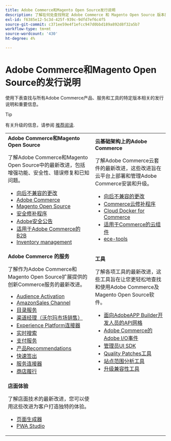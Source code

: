 ```yaml
---
title: Adobe Commerce和Magento Open Source发行说明
description: 了解在何处查找特定 Adobe Commerce 和 Magento Open Source 版本的信息。
exl-id: f6385e12-5c3d-425f-939c-9dfd7ef6c4f5
source-git-commit: c371ee59e4f1efcc947d0bbd189a892d8f32a5b7
workflow-type: tm+mt
source-wordcount: '430'
ht-degree: 4%

---
```


# Adobe Commerce和Magento Open Source的发行说明

使用下表查找与所有Adobe Commerce产品、服务和工具的特定版本相关的发行说明和重要信息。

>[!TIP]
>
>有关升级的信息，请参阅 [推荐阅读](../../upgrade/resources/recommended-reading.md).

<table>
  <tbody>
    <tr>
      <td><strong>Adobe Commerce和Magento Open Source</strong>
        <p>了解Adobe Commerce和Magento Open Source中的最新改进，包括增强功能、安全性、错误修复和已知问题。</p>
          <ul>
            <li><a href="https://developer.adobe.com/commerce/php/development/backward-incompatible-changes/">向后不兼容的更改</a></li>
            <li><a href="commerce/overview.md">Adobe Commerce</a></li>
            <li><a href="open-source/overview.md">Magento Open Source</a></li>
            <li><a href="security/overview.md">安全修补程序</a></li>
            <li><a href="https://helpx.adobe.com/security/products/magento.html">Adobe安全公告</a></li>
            <li><a href="https://experienceleague.adobe.com/docs/commerce-admin/b2b/release-notes.html">适用于Adobe Commerce的B2B</a></li>
            <li><a href="https://experienceleague.adobe.com/docs/commerce-admin/inventory/release-notes.html">Inventory management</a></li>
          </ul>
        </td>
      <td><strong>云基础架构上的Adobe Commerce</strong>
        <p>了解Adobe Commerce云套件的最新改进，这些改进旨在云平台上部署和管理Adobe Commerce安装和升级。</p>
          <ul>
            <li><a href="https://devdocs.magento.com/cloud/release-notes/backward-incompatible-changes.html">向后不兼容的更改</a></li>
            <li><a href="https://devdocs.magento.com/cloud/release-notes/mcp-release-notes.html">Commerce云修补程序</a></li>
            <li><a href="https://devdocs.magento.com/cloud/release-notes/mcd-release-notes.html">Cloud Docker for Commerce</a></li>
            <li><a href="https://devdocs.magento.com/cloud/release-notes/mcc-release-notes.html">适用于Commerce的云组件</a></li>
            <li><a href="https://devdocs.magento.com/cloud/release-notes/ece-release-notes.html">ece-tools</a></li>
          </ul>
      </td>
    </tr>
    <tr>
      <td><strong>Adobe Commerce 的服务</strong>
        <p>了解作为Adobe Commerce和Magento Open Source扩展提供的创新Commerce服务的最新改进。</p>
          <ul>
            <li><a href="https://experienceleague.adobe.com/docs/commerce-admin/customers/audience-activation.html">Audience Activation</a></li>
            <li><a href="https://experienceleague.adobe.com/docs/commerce-channels/amazon/release-notes.html">AmazonSales Channel</a></li>
            <li><a href="https://experienceleague.adobe.com/docs/commerce-merchant-services/catalog-service/release-notes.html">目录服务</a></li>
            <li><a href="https://experienceleague.adobe.com/docs/commerce-channels/channel-manager/release-notes.html">渠道经理（沃尔玛市场销售）</a></li>
            <li><a href="https://experienceleague.adobe.com/docs/commerce-merchant-services/experience-platform-connector/release-notes.html">Experience Platform连接器</a></li>
            <li><a href="https://experienceleague.adobe.com/docs/commerce-merchant-services/live-search/release-notes.html">实时搜索</a></li>
            <li><a href="https://experienceleague.adobe.com/docs/commerce-merchant-services/payment-services/release-notes.html">支付服务</a></li>
            <li><a href="https://experienceleague.adobe.com/docs/commerce-merchant-services/product-recommendations/release-notes.html">产品Recommendations</a></li>
            <li><a href="https://experienceleague.adobe.com/docs/commerce-merchant-services/quick-checkout/release-notes.html?lang=en">快速签出</a></li>
            <li><a href="https://experienceleague.adobe.com/docs/commerce-merchant-services/user-guides/integration-services/saas.html">服务连接器</a></li>
            <li><a href="https://experienceleague.adobe.com/docs/commerce-merchant-services/store-fulfillment/release-notes.html?lang=en">商店履行</a></li>
          </ul>
        </td>
      <td><strong>工具</strong>
        <p>了解各项工具的最新改进，这些工具旨在让您更轻松地查找和使用Adobe Commerce及Magento Open Source软件。</p>
          <ul>
            <li><a href="https://developer.adobe.com/graphql-mesh-gateway/">面向AdobeAPP Builder开发人员的API网格</a></li>
            <li><a href="https://developer.adobe.com/commerce/events/get-started/release-notes/">Adobe Commerce的Adobe I/O事件</a></li>
            <li><a href="https://developer.adobe.com/commerce/extensibility/admin-ui-sdk/release-notes/">管理员UI SDK</a></li>
            <li><a href="../../tools/quality-patches-tool/release-notes.md">Quality Patches工具</a></li>
            <li><a href="../../tools/site-wide-analysis-tool/intro.md">站点范围分析工具</a></li>
            <li><a href="../../upgrade/upgrade-compatibility-tool/overview.md">升级兼容性工具</a></li>
          </ul>
      </td>
    </tr>
    <tr>
       <td><strong>店面体验</strong>
        <p>了解店面技术的最新改进，您可以使用这些改进为客户打造独特的体验。</p>
          <ul>
            <li><a href="https://experienceleague.adobe.com/docs/commerce-admin/page-builder/release-notes.html">页面生成器</a></li>
            <li><a href="https://github.com/magento/pwa-studio/releases/latest">PWA Studio</a></li>
          </ul>
      </td>
      <td></td>
    </tr>
  </tbody>
</table>
